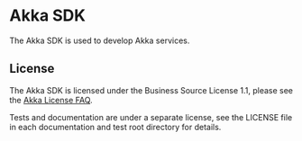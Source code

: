 # Akka SDK







The Akka SDK is used to develop Akka services.

License
-------
The Akka SDK is licensed under the Business Source License 1.1, please see the [Akka License FAQ](https://akka.io/bsl-license-faq).

Tests and documentation are under a separate license, see the LICENSE file in each documentation and test root directory for details.
